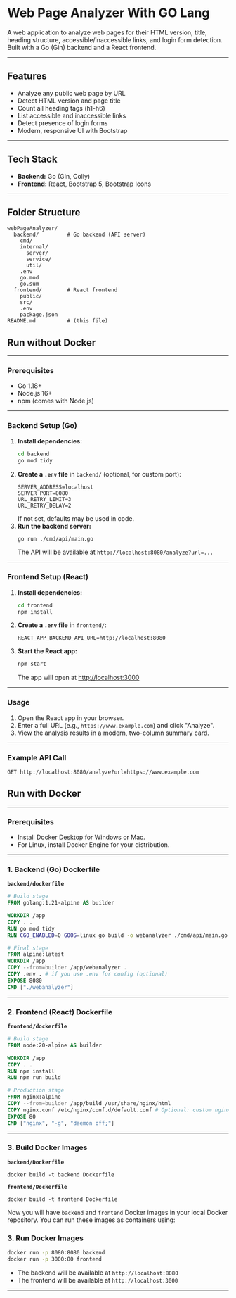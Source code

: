 # Web Page Analyzer With GO Lang

A web application to analyze web pages for their HTML version, title, heading structure, accessible/inaccessible links, and login form detection. Built with a Go (Gin) backend and a React frontend.

---

## Features
- Analyze any public web page by URL
- Detect HTML version and page title
- Count all heading tags (h1-h6)
- List accessible and inaccessible links
- Detect presence of login forms
- Modern, responsive UI with Bootstrap

---

## Tech Stack
- **Backend:** Go (Gin, Colly)
- **Frontend:** React, Bootstrap 5, Bootstrap Icons

---

## Folder Structure
```
webPageAnalyzer/
  backend/         # Go backend (API server)
    cmd/
    internal/
      server/
      service/
      util/
    .env
    go.mod
    go.sum
  frontend/        # React frontend
    public/
    src/
    .env
    package.json
README.md          # (this file)
```

## Run without Docker
---

### Prerequisites
- Go 1.18+
- Node.js 16+
- npm (comes with Node.js)

---

### Backend Setup (Go)
1. **Install dependencies:**
   ```sh
   cd backend
   go mod tidy
   ```
2. **Create a `.env` file** in `backend/` (optional, for custom port):
   ```env
   SERVER_ADDRESS=localhost
   SERVER_PORT=8080
   URL_RETRY_LIMIT=3
   URL_RETRY_DELAY=2
   ```
   If not set, defaults may be used in code.
3. **Run the backend server:**
   ```sh
   go run ./cmd/api/main.go
   ```
   The API will be available at `http://localhost:8080/analyze?url=...`

---

### Frontend Setup (React)
1. **Install dependencies:**
   ```sh
   cd frontend
   npm install
   ```
2. **Create a `.env` file** in `frontend/`:
   ```env
   REACT_APP_BACKEND_API_URL=http://localhost:8080
   ```
3. **Start the React app:**
   ```sh
   npm start
   ```
   The app will open at [http://localhost:3000](http://localhost:3000)

---

### Usage
1. Open the React app in your browser.
2. Enter a full URL (e.g., `https://www.example.com`) and click "Analyze".
3. View the analysis results in a modern, two-column summary card.

---

### Example API Call
```
GET http://localhost:8080/analyze?url=https://www.example.com
```

## Run with Docker
---

### Prerequisites
- Install Docker Desktop for Windows or Mac.
- For Linux, install Docker Engine for your distribution.

---

### 1. **Backend (Go) Dockerfile**

**`backend/dockerfile`**
```dockerfile
# Build stage
FROM golang:1.21-alpine AS builder

WORKDIR /app
COPY . .
RUN go mod tidy
RUN CGO_ENABLED=0 GOOS=linux go build -o webanalyzer ./cmd/api/main.go

# Final stage
FROM alpine:latest
WORKDIR /app
COPY --from=builder /app/webanalyzer .
COPY .env . # if you use .env for config (optional)
EXPOSE 8080
CMD ["./webanalyzer"]
```

---

### 2. **Frontend (React) Dockerfile**

**`frontend/dockerfile`**
```dockerfile
# Build stage
FROM node:20-alpine AS builder

WORKDIR /app
COPY . .
RUN npm install
RUN npm run build

# Production stage
FROM nginx:alpine
COPY --from=builder /app/build /usr/share/nginx/html
COPY nginx.conf /etc/nginx/conf.d/default.conf # Optional: custom nginx config
EXPOSE 80
CMD ["nginx", "-g", "daemon off;"]
```

---

### 3. **Build Docker Images**

**`backend/Dockerfile`**
```
docker build -t backend Dockerfile
```

**`frontend/Dockerfile`**
```
docker build -t frontend Dockerfile
```

Now you will have `backend` and `frontend` Docker images in your local Docker repository. You can run these images as containers using:

### 3. **Run Docker Images**

```sh
docker run -p 8080:8080 backend
docker run -p 3000:80 frontend
```

- The backend will be available at `http://localhost:8080`
- The frontend will be available at `http://localhost:3000`

---



